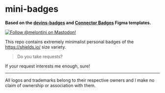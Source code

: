 # mini-badges

**Based on the [devins-badges](https://github.com/intergrav/devins-badges) and [Connector Badges](https://github.com/Sinytra/.github/tree/main/badges/connector) Figma templates.**

[![Follow @melontini on Mastodon!](https://github.com/constellation-mc/.github/assets/104443436/b035b259-444c-43a3-9f02-1879710d084d)](https://mstdn.social/@melontini)

This repo contains extremely minimalist personal badges of the https://shields.io/ size variety.

> Do you take requests?

If your request interests me enough, sure!

*** 

All logos and trademarks belong to their respective owners and I make no claim of ownership or association with them.